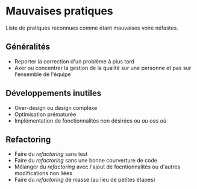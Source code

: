# Mauvaises pratiques

Liste de pratiques reconnues comme étant mauvaises voire néfastes.

## Généralités

* Reporter la correction d'un problème à plus tard
* Axer ou concentrer la gestion de la qualité sur une personne et pas sur l'ensemble de l'équipe

## Développements inutiles

* Over-design ou design complexe
* Optimisation prématurée
* Implémentation de fonctionnalités non désirées ou _au cas où_

## Refactoring

* Faire du _refactoring_ sans test
* Faire du _refactoring_ sans une bonne courverture de code
* Mélanger du _refactoring_ avec l'ajout de focntionnalités ou d'autres modifications non liées
* Faire du _refactoring_ de masse (au lieu de petites étapes)
